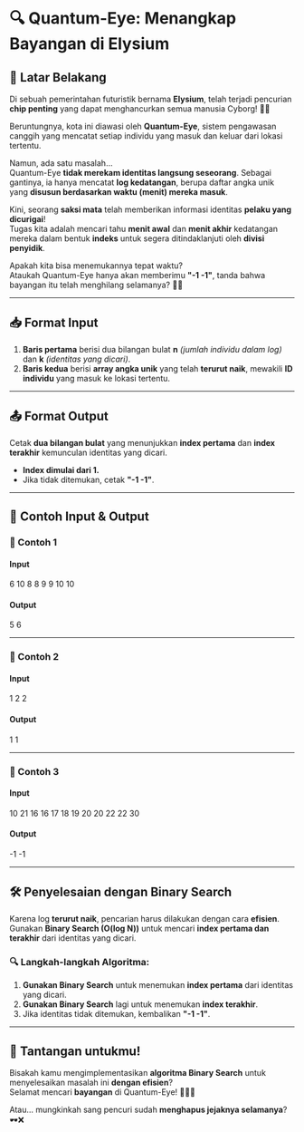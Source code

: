 <!-- PREVIEW CTRL SHIFT V -->

# 🔍 Quantum-Eye: Menangkap Bayangan di Elysium

## 📖 Latar Belakang
Di sebuah pemerintahan futuristik bernama **Elysium**, telah terjadi pencurian **chip penting** yang dapat menghancurkan semua manusia Cyborg! 🤖🔥  

Beruntungnya, kota ini diawasi oleh **Quantum-Eye**, sistem pengawasan canggih yang mencatat setiap individu yang masuk dan keluar dari lokasi tertentu.  

Namun, ada satu masalah...  
Quantum-Eye **tidak merekam identitas langsung seseorang**. Sebagai gantinya, ia hanya mencatat **log kedatangan**, berupa daftar angka unik yang **disusun berdasarkan waktu (menit) mereka masuk**.  

Kini, seorang **saksi mata** telah memberikan informasi identitas **pelaku yang dicurigai**!  
Tugas kita adalah mencari tahu **menit awal** dan **menit akhir** kedatangan mereka dalam bentuk **indeks** untuk segera ditindaklanjuti oleh **divisi penyidik**.  

Apakah kita bisa menemukannya tepat waktu?  
Ataukah Quantum-Eye hanya akan memberimu **"-1 -1"**, tanda bahwa bayangan itu telah menghilang selamanya? 👀💀  

---

## 📥 Format Input
1. **Baris pertama** berisi dua bilangan bulat **n** _(jumlah individu dalam log)_ dan **k** _(identitas yang dicari)_.
2. **Baris kedua** berisi **array angka unik** yang telah **terurut naik**, mewakili **ID individu** yang masuk ke lokasi tertentu.

---

## 📤 Format Output
Cetak **dua bilangan bulat** yang menunjukkan **index pertama** dan **index terakhir** kemunculan identitas yang dicari.  

- **Index dimulai dari 1.**
- Jika tidak ditemukan, cetak **"-1 -1"**.

---

## 📌 Contoh Input & Output

### 🎯 Contoh 1
#### **Input**
6 10 8 8 9 9 10 10
#### **Output**
5 6

---

### 🎯 Contoh 2
#### **Input**
1 2 2
#### **Output**
1 1

---

### 🎯 Contoh 3
#### **Input**
10 21 16 16 17 18 19 20 20 22 22 30
#### **Output**
-1 -1

---

## 🛠️ Penyelesaian dengan **Binary Search**
Karena log **terurut naik**, pencarian harus dilakukan dengan cara **efisien**.  
Gunakan **Binary Search (O(log N))** untuk mencari **index pertama dan terakhir** dari identitas yang dicari.

### 🔍 **Langkah-langkah Algoritma:**
1. **Gunakan Binary Search** untuk menemukan **index pertama** dari identitas yang dicari.
2. **Gunakan Binary Search** lagi untuk menemukan **index terakhir**.
3. Jika identitas tidak ditemukan, kembalikan **"-1 -1"**.

---

## 🚀 Tantangan untukmu!
Bisakah kamu mengimplementasikan **algoritma Binary Search** untuk menyelesaikan masalah ini **dengan efisien**?  
Selamat mencari **bayangan** di Quantum-Eye! 🕵️‍♂️💽  

Atau... mungkinkah sang pencuri sudah **menghapus jejaknya selamanya**? 🕶️❌
